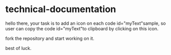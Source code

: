 # technical-documentation

hello there, your task is to add an icon on each code id="myText"sample, so user can copy the code id="myText"to clipboard by clicking on this icon.

fork the repository and start working on it.

best of luck.
